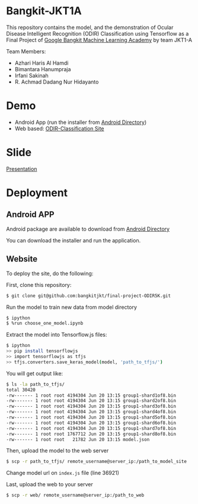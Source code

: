 # Bangkit-JKT1A
This repository contains the model, and the demonstration of Ocular Disease Intelligent Recognition (ODIR) Classification using Tensorflow as a Final Project of [Google Bangkit Machine Learning Academy](https://events.withgoogle.com/bangkit/) by team JKT1-A

Team Members:

 - Azhari Haris Al Hamdi
 - Bimantara Hanumpraja
 - Irfani Sakinah
 - R. Achmad Dadang Nur Hidayanto

# Demo
 - Android App (run the installer from [Android Directory](android))
 - Web based: [ODIR-Classification Site](https://odir.simulasikan.com/)

# Slide
[Presentation](https://docs.google.com/presentation/d/1lZIzMBJ5Iy4O6xXg61bEtknCgW64KHmjypyg8GA2WYU/edit?usp=sharing)

# Deployment
## Android APP
Android package are available to download from [Android Directory](android)

You can download the installer and run the application.

## Website
To deploy the site, do the following:

First, clone this repository:

```bash
$ git clone git@github.com:bangkitjkt/final-project-ODIR5K.git
```

Run the model to train new data from model directory

```bash
$ ipython
$ %run choose_one_model.ipynb
```

Extract the model into Tensorflow.js files:

```bash
$ ipython
>> pip install tensorflowjs
>> import tensorflowjs as tfjs
>> tfjs.converters.save_keras_model(model, 'path_to_tfjs/')
```

You will get output like:

```bash
$ ls -la path_to_tfjs/
total 30420
-rw------- 1 root root 4194304 Jun 20 13:15 group1-shard1of8.bin
-rw------- 1 root root 4194304 Jun 20 13:15 group1-shard2of8.bin
-rw------- 1 root root 4194304 Jun 20 13:15 group1-shard3of8.bin
-rw------- 1 root root 4194304 Jun 20 13:15 group1-shard4of8.bin
-rw------- 1 root root 4194304 Jun 20 13:15 group1-shard5of8.bin
-rw------- 1 root root 4194304 Jun 20 13:15 group1-shard6of8.bin
-rw------- 1 root root 4194304 Jun 20 13:15 group1-shard7of8.bin
-rw------- 1 root root 1767712 Jun 20 13:15 group1-shard8of8.bin
-rw------- 1 root root   21782 Jun 20 13:15 model.json
```

Then, upload the model to the web server

```bash
$ scp -r path_to_tfjs/ remote_username@server_ip:/path_to_model_site
```

Change model url on `index.js` file (line 36921)

Last, upload the web to your server
```bash
$ scp -r web/ remote_username@server_ip:/path_to_web
```
